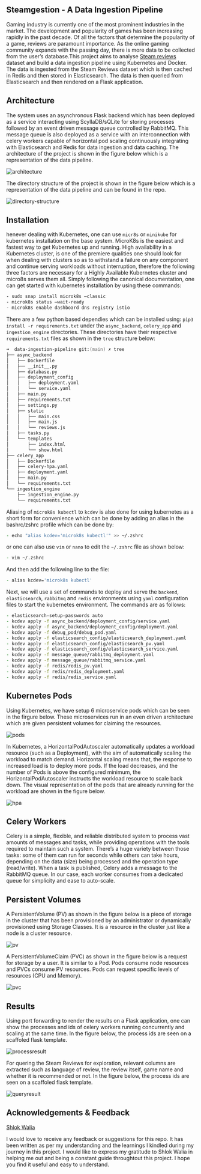 ## Steamgestion - A Data Ingestion Pipeline
Gaming industry is currently one of the most prominent industries in the market. The development and popularity of games has been increasing rapidly in the past decade. Of all the factors that determine the popularity of a game, reviews are paramount importance. As the online gaming community expands with the passing day, there is more data to be collected from the user’s database.This project aims to analyse [Steam reviews](https://www.kaggle.com/datasets/najzeko/steam-reviews-2021) dataset and build a data ingestion pipeline using Kubernetes and Docker. The data is ingested from the Steam Reviews dataset which is then cached in Redis and then stored in Elasticsearch. The data is then queried from Elasticsearch and then rendered on a Flask application.

## Architecture
The system uses an asynchronous Flask backend which has been deployed as a service interacting using ScyllaDB/sQLite for storing processes followed by an event driven message queue controlled by RabbitMQ. This message queue is also deployed as a service with an interconnection with celery workers capable of horizontal pod scaling continuously integrating with Elasticsearch and Redis for data ingestion and data caching. The architecture of the project is shown in the figure below which is a representation of the data pipeline.

![architecture](/figures/architecture.png)

The directory structure of the project is shown in the figure below which is a representation of the data pipeline and can be found in the repo.

![directory-structure](/figures/directory-structure.jpg)

## Installation
henever dealing with Kubernetes, one can use `micr8s` or `minikube` for kubernetes installation on the base system. MicroK8s is the easiest and fastest way to get Kubernetes up and running. High availability in a Kubernetes cluster, is one of the premiere qualities one should look for when dealing with clusters so as to withstand a failure on any component and continue serving workloads without interruption, therefore the following three factors are necessary for a Highly Available Kubernetes cluster and micro8s serves them all. Simply following the canonical documentation, one can get started with kubernetes installation by using these commands:
```bash
- sudo snap install microk8s –classic
- microk8s status –wait-ready
- microk8s enable dashboard dns registry istio
```

There are a few python based dependies which can be installed using: `pip3 install -r requirements.txt` under the `async_backend`, `celery_app` and `ingestion_engine` directories. These directories have their respective `requirements.txt` files as shown in the `tree` structure below:
```zsh
➜  data-ingestion-pipeline git:(main) ✗ tree
├── async_backend
│   ├── Dockerfile
│   ├── __init__.py
│   ├── database.py
│   ├── deployment_config
│   │   ├── deployment.yaml
│   │   └── service.yaml
│   ├── main.py
│   ├── requirements.txt
│   ├── settings.py
│   ├── static
│   │   ├── main.css
│   │   ├── main.js
│   │   └── reviews.js
│   ├── tasks.py
│   └── templates
│       ├── index.html
│       └── show.html
├── celery_app
│   ├── Dockerfile
│   ├── celery-hpa.yaml
│   ├── deployment.yaml
│   ├── main.py
│   └── requirements.txt
└── ingestion_engine
    ├── ingestion_engine.py
    └── requirements.txt
```

Aliasing of `microk8s kubectl` to `kcdev` is also done for using kubernetes as a short form for convenience which can be done by adding an alias in the bashrc/zshrc profile which can be done by:
```zsh
- echo "alias kcdev='microk8s kubectl'" >> ~/.zshrc
```
or one can also use `vim` or `nano` to edit the `~/.zshrc` file as shown below:
```zsh
- vim ~/.zshrc
```
And then add the following line to the file:
```zsh
- alias kcdev='microk8s kubectl'
```

Next, we will use a set of commands to deploy and serve the `backend`, `elasticsearch`, `rabbitmq` and `redis` environments using `yaml` configuration files to start the kubernetes environment. The commands are as follows: 
```zsh
- elasticsearch-setup-passwords auto
- kcdev apply -f async_backend/deployment_config/service.yaml
- kcdev apply -f async_backend/deployment_config/deployment.yaml
- kcdev apply -f debug_pod/debug_pod.yaml
- kcdev apply -f elasticsearch_config/elasticsearch_deployment.yaml
- kcdev apply -f elasticsearch_config/elasticsearch_pv.yaml
- kcdev apply -f elasticsearch_config/elasticsearch_service.yaml
- kcdev apply -f message_queue/rabbitmq_deployment.yaml
- kcdev apply -f message_queue/rabbitmq_service.yaml
- kcdev apply -f redis/redis_pv.yaml
- kcdev apply -f redis/redis_deployment.yaml
- kcdev apply -f redis/redis_service.yaml
```

## Kubernetes Pods
Using Kubernetes, we have setup 6 microservice pods which can be seen in the firgure below. These microservices run in an even driven architecture which are given persistent volumes for claiming the resources.

![pods](/figures/pods.png)

In Kubernetes, a HorizontalPodAutoscaler automatically updates a workload resource (such as a Deployment), with the aim of automatically scaling the workload to match demand. Horizontal scaling means that, the response to increased load is to deploy more pods. If the load decreases, and the number of Pods is above the configured minimum, the HorizontalPodAutoscaler instructs the workload
resource to scale back down. The visual representation of the pods that are already running for the workload are shown in the figure below.

![hpa](/figures/hpa.png)

## Celery Workers
Celery is a simple, flexible, and reliable distributed system to process vast amounts of messages and tasks, while providing operations with the tools required to maintain such a system. There’s a huge variety between those tasks: some of them can run for seconds while others can take hours, depending on the data (size) being processed and the operation type (read/write). When a task is published, Celery adds a message to the RabbitMQ queue. In our case, each worker consumes from a dedicated queue for simplicity and ease to auto-scale.

## Persistent Volumes
A PersistentVolume (PV) as shown in the figure below is a piece of storage in the cluster that has been provisioned by an administrator or dynamically provisioned using Storage Classes. It is a resource in the cluster just like a node is a cluster resource.

![pv](/figures/pv.png)

A PersistentVolumeClaim (PVC) as shown in the figure below is a request for storage by a user. It is similar to a Pod. Pods consume node resources and PVCs consume PV resources. Pods can request specific levels of resources (CPU and Memory).

![pvc](/figures/pvc.png)

## Results
Using port forwarding to render the results on a Flask application, one can show the processes and ids of celery workers running concurrently and scaling at the same time. In the figure below, the process ids are seen on a scaffoled flask template.

![processresult](/figures/processresult.png)

For quering the Steam Reviews for exploration, relevant columns are extracted such as language of review, the review itself, game name and whether it is recommended or not. In the figure below, the process ids are seen on a scaffoled flask template.

![queryresult](/figures/queryresult.png)

## Acknowledgements & Feedback
[Shlok Walia](https://github.com/coderhyno)
  
I would love to receive  any feedback or suggestions for this repo. It has been written as per my understanding and the learnings I kindled during my journey in this project. I would like to express my gratitude to Shlok Walia in helping me out and being a constant guide throughtout this project. I hope you find it useful and easy to understand.
